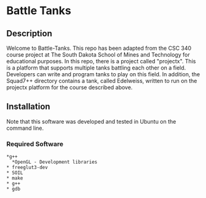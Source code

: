 # Battle Tanks

## Description
Welcome to Battle-Tanks. This repo has been adapted from the CSC 340 course 
project at The South Dakota School of Mines and Technology for educational 
purposes. In this repo, there is a project called "projectx". This is a 
platform that supports multiple tanks battling each other on a field. 
Developers can write and program tanks to play on this field. In addition, 
the Squad7++ directory contains a tank, called Edelweiss, written to run on 
the projectx platform for the course described above. 


## Installation
Note that this software was developed and tested in Ubuntu on the command 
line.

### Required Software
    *g++
      *OpenGL - Development libraries
    * freeglut3-dev
    * SOIL
    * make
    * g++
    * gdb
